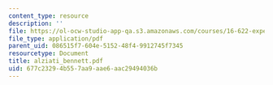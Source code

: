 ```yaml
---
content_type: resource
description: ''
file: https://ol-ocw-studio-app-qa.s3.amazonaws.com/courses/16-622-experimental-projects-ii-fall-2003/677c23294b557aa9aae6aac29494036b_alziati_bennett.pdf
file_type: application/pdf
parent_uid: 086515f7-604e-5152-48f4-9912745f7345
resourcetype: Document
title: alziati_bennett.pdf
uid: 677c2329-4b55-7aa9-aae6-aac29494036b
---
```

